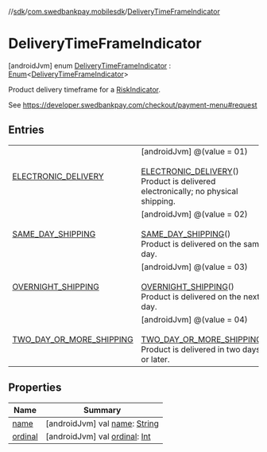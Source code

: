 //[sdk](../../../index.md)/[com.swedbankpay.mobilesdk](../index.md)/[DeliveryTimeFrameIndicator](index.md)



# DeliveryTimeFrameIndicator  
 [androidJvm] enum [DeliveryTimeFrameIndicator](index.md) : [Enum](https://kotlinlang.org/api/latest/jvm/stdlib/kotlin/-enum/index.html)<[DeliveryTimeFrameIndicator](index.md)> 

Product delivery timeframe for a [RiskIndicator](../-risk-indicator/index.md).



See https://developer.swedbankpay.com/checkout/payment-menu#request

   


## Entries  
  
| | |
|---|---|
| <a name="com.swedbankpay.mobilesdk/DeliveryTimeFrameIndicator.ELECTRONIC_DELIVERY///PointingToDeclaration/"></a>[ELECTRONIC_DELIVERY](-e-l-e-c-t-r-o-n-i-c_-d-e-l-i-v-e-r-y/index.md)| <a name="com.swedbankpay.mobilesdk/DeliveryTimeFrameIndicator.ELECTRONIC_DELIVERY///PointingToDeclaration/"></a> [androidJvm] @(value = 01)  <br>  <br>[ELECTRONIC_DELIVERY](-e-l-e-c-t-r-o-n-i-c_-d-e-l-i-v-e-r-y/index.md)()  <br>Product is delivered electronically; no physical shipping.   <br>|
| <a name="com.swedbankpay.mobilesdk/DeliveryTimeFrameIndicator.SAME_DAY_SHIPPING///PointingToDeclaration/"></a>[SAME_DAY_SHIPPING](-s-a-m-e_-d-a-y_-s-h-i-p-p-i-n-g/index.md)| <a name="com.swedbankpay.mobilesdk/DeliveryTimeFrameIndicator.SAME_DAY_SHIPPING///PointingToDeclaration/"></a> [androidJvm] @(value = 02)  <br>  <br>[SAME_DAY_SHIPPING](-s-a-m-e_-d-a-y_-s-h-i-p-p-i-n-g/index.md)()  <br>Product is delivered on the same day.   <br>|
| <a name="com.swedbankpay.mobilesdk/DeliveryTimeFrameIndicator.OVERNIGHT_SHIPPING///PointingToDeclaration/"></a>[OVERNIGHT_SHIPPING](-o-v-e-r-n-i-g-h-t_-s-h-i-p-p-i-n-g/index.md)| <a name="com.swedbankpay.mobilesdk/DeliveryTimeFrameIndicator.OVERNIGHT_SHIPPING///PointingToDeclaration/"></a> [androidJvm] @(value = 03)  <br>  <br>[OVERNIGHT_SHIPPING](-o-v-e-r-n-i-g-h-t_-s-h-i-p-p-i-n-g/index.md)()  <br>Product is delivered on the next day.   <br>|
| <a name="com.swedbankpay.mobilesdk/DeliveryTimeFrameIndicator.TWO_DAY_OR_MORE_SHIPPING///PointingToDeclaration/"></a>[TWO_DAY_OR_MORE_SHIPPING](-t-w-o_-d-a-y_-o-r_-m-o-r-e_-s-h-i-p-p-i-n-g/index.md)| <a name="com.swedbankpay.mobilesdk/DeliveryTimeFrameIndicator.TWO_DAY_OR_MORE_SHIPPING///PointingToDeclaration/"></a> [androidJvm] @(value = 04)  <br>  <br>[TWO_DAY_OR_MORE_SHIPPING](-t-w-o_-d-a-y_-o-r_-m-o-r-e_-s-h-i-p-p-i-n-g/index.md)()  <br>Product is delivered in two days or later.   <br>|


## Properties  
  
|  Name |  Summary | 
|---|---|
| <a name="com.swedbankpay.mobilesdk/DeliveryTimeFrameIndicator/name/#/PointingToDeclaration/"></a>[name](index.md#%5Bcom.swedbankpay.mobilesdk%2FDeliveryTimeFrameIndicator%2Fname%2F%23%2FPointingToDeclaration%2F%5D%2FProperties%2F2101262426)| <a name="com.swedbankpay.mobilesdk/DeliveryTimeFrameIndicator/name/#/PointingToDeclaration/"></a> [androidJvm] val [name](index.md#%5Bcom.swedbankpay.mobilesdk%2FDeliveryTimeFrameIndicator%2Fname%2F%23%2FPointingToDeclaration%2F%5D%2FProperties%2F2101262426): [String](https://kotlinlang.org/api/latest/jvm/stdlib/kotlin/-string/index.html)   <br>|
| <a name="com.swedbankpay.mobilesdk/DeliveryTimeFrameIndicator/ordinal/#/PointingToDeclaration/"></a>[ordinal](index.md#%5Bcom.swedbankpay.mobilesdk%2FDeliveryTimeFrameIndicator%2Fordinal%2F%23%2FPointingToDeclaration%2F%5D%2FProperties%2F2101262426)| <a name="com.swedbankpay.mobilesdk/DeliveryTimeFrameIndicator/ordinal/#/PointingToDeclaration/"></a> [androidJvm] val [ordinal](index.md#%5Bcom.swedbankpay.mobilesdk%2FDeliveryTimeFrameIndicator%2Fordinal%2F%23%2FPointingToDeclaration%2F%5D%2FProperties%2F2101262426): [Int](https://kotlinlang.org/api/latest/jvm/stdlib/kotlin/-int/index.html)   <br>|

